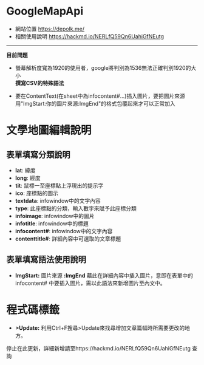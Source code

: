 # GoogleMapApi
- 網站位置 https://depolk.me/
- 相關使用說明 https://hackmd.io/NERLfQ59Qn6UahiGfNEutg
---
**目前問題**
- 螢幕解析度寬為1920的使用者，google將判別為1536無法正確判別1920的大小<br>
**撰寫CSV的特殊語法**

- 要在ContentText(在sheet中為infocontent#...)插入圖片，要把圖片來源用"ImgStart:你的圖片來源:ImgEnd"的格式包覆起來才可以正常加入

文學地圖編輯說明
===

## 表單填寫分類說明

- **lat**:  緯度
- **long**: 經度
- **tit**:  鼠標一至座標點上浮現出的提示字
- **ico**:  座標點的圖示
- **textdata**: infowindow中的文字內容
- **type**: 此座標點的分類，輸入數字來賦予此座標分類
- **infoimage**:  infowindow中的圖片
- **infotitle**:  infowindow中的標題
- **infocontent#**: infowindow中的文字內容
- **contenttitle#**:  詳細內容中可選取的文章標題

## 表單填寫語法使用說明

- **ImgStart:** 圖片來源 **:ImgEnd** 藉此在詳細內容中插入圖片，意即在表單中的 infocontent# 中要插入圖片，需以此語法來新增圖片至內文中。



程式碼標籤
===
- **>Update:** 利用Ctrl+F搜尋>Update來找尋增加文章篇幅時所需要更改的地方。

停止在此更新，詳細新增請至https://hackmd.io/NERLfQ59Qn6UahiGfNEutg 查詢
